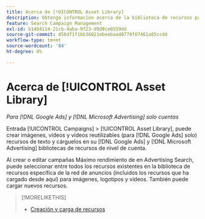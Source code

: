 ```yaml
---
title: Acerca de [!UICONTROL Asset Library]
description: Obtenga información acerca de la biblioteca de recursos para los recursos de publicidad.
feature: Search Campaign Management
exl-id: b1484114-21cb-4aba-9f23-d9d8ce0559dd
source-git-commit: d56df1f1bb36021ebeebaad0779f07461a85ccdd
workflow-type: tm+mt
source-wordcount: '84'
ht-degree: 0%

---
```


# Acerca de [!UICONTROL Asset Library]

<!-- Combine with "Create" page into one page once you can do more than just create/upload. Or still combine them and rename this page; you can't really "manage" assets here, just create/upload and see a list of assets you've previously uploaded (including a preview), but not edit existing uploaded assets or anything on the ad network. -->

*Para [!DNL Google Ads] y [!DNL Microsoft Advertising] solo cuentas*

Entrada [!UICONTROL Campaigns] > [!UICONTROL Asset Library], puede crear imágenes, vídeos y vídeos reutilizables (para [!DNL Google Ads] solo) recursos de texto y cárguelos en su [!DNL Google Ads] y [!DNL Microsoft Advertising] bibliotecas de recursos de nivel de cuenta.

Al crear o editar campañas Máximo rendimiento de en Advertising Search, puede seleccionar entre todos los recursos existentes en la biblioteca de recursos específica de la red de anuncios (incluidos los recursos que ha cargado desde aquí) para imágenes, logotipos y vídeos. También puede cargar nuevos recursos.

<!--
Should all assets on the ad network be listed in Campaigns > Asset Library by now, or just ones created/uploaded from our UI? (Within perf max campaign settings, you can select from all in the ad network's asset library, which should include assets uploaded from our UI. But I'm not sure that this list here is the same.) If all, then mention when they're updated.

-->

>[!MORELIKETHIS]
>
>* [Creación y carga de recursos](asset-create.md)
